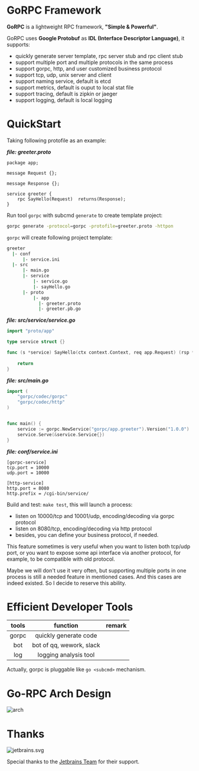 # GoRPC Framework

**GoRPC** is a lightweight RPC framework, **"Simple & Powerful"**. 

GoRPC uses **Google Protobuf** as **IDL (Interface Descriptor Language)**, it supports:

- quickly generate server template, rpc server stub and rpc client stub
- support multiple port and multiple protocols in the same process
- support gorpc, http, and user customized business protocol
- support tcp, udp, unix server and client
- support naming service, default is etcd
- support metrics, default is ouput to local stat file
- support tracing, default is zipkin or jaeger
- support logging, default is local logging

# QuickStart

Taking following protofile as an example:

***file: greeter.proto***

```
package app;
    
message Request {};
  
message Response {};
  
service greeter {
    rpc SayHello(Request)  returns(Response);
}
```
 
Run tool `gorpc` with subcmd `generate` to create template project:

```bash
gorpc generate -protocol=gorpc -protofile=greeter.proto -httpon
```
    
`gorpc` will create following project template:
    
```bash
greeter
  |- conf
      |- service.ini
  |- src
      |- main.go
      |- service
          |- service.go
          |- sayHello.go
      |- proto
          |- app
            |- greeter.proto
            |- greeter.pb.go
```

***file: src/service/service.go***

```go
import "proto/app"

type service struct {}

func (s *service) SayHello(ctx context.Context, req app.Request) (rsp *app.Response, err error) {
	
	return
}
```

***file: src/main.go***

```go
import (
	"gorpc/codec/gorpc"
	"gorpc/codec/http"
)


func main() {
    service := gorpc.NewService("gorpc/app.greeter").Version("1.0.0")
    service.Serve(&service.Service{})
}
```

***file: conf/service.ini***

```
[gorpc-service]
tcp.port = 10000
udp.port = 10000

[http-service]
http.port = 8080
http.prefix = /cgi-bin/service/
```

Build and test: `make test`, this will launch a process:
- listen on 10000/tcp and 10001/udp, encoding/decoding via gorpc protocol
- listen on 8080/tcp, encoding/decoding via http protocol
- besides, you can define your business protocol, if needed.

This feature sometimes is very useful when you want to listen both tcp/udp port, 
or you want to expose some api interface via another protocol, for example, 
to be compatible with old protocol.

Maybe we will don't use it very often, but supporting multiple ports in one process 
is still a needed feature in mentioned cases. And this cases are indeed existed. So
I decide to reserve this ability.

# Efficient Developer Tools
| tools | function | remark |
|:-----:|:--------:|:------:|
|gorpc|quickly generate code ||
|bot|bot of qq, wework, slack||
|log|logging analysis tool||

Actually, gorpc is pluggable like `go <subcmd>` mechanism.

# Go-RPC Arch Design

![arch](https://github.com/hitzhangjie/gorpc/blob/master/docs/arch.png)


# Thanks

![jetbrains.svg](https://github.com/hitzhangjie/gorpc/blob/master/docs/jetbrains.svg)

Special thanks to the [Jetbrains Team](https://www.jetbrains.com/?from=gorpc) for their support.


